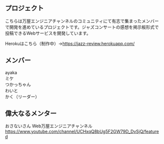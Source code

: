 ## プロジェクト
こちらは万屋エンジニアチャンネルのコミュニティにて有志で集まったメンバーで開発を進めているプロジェクトです。ジャズコンサートの感想を掲示板形式で投稿できるWebサービスを開発しています。

Herokuはこちら（制作中）→https://jazz-review.herokuapp.com/

## メンバー
ayaka  
ミケ  
つかっちゃん  
わいと  
かく（リーダー）  

## 偉大なるメンター
おさないさん  Web万屋エンジニアチャンネル  
https://www.youtube.com/channel/UCHxqQ8bUg5F2GW79D_DvSjQ/featured
